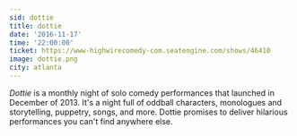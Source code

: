 ```yaml
---
sid: dottie
title: dottie
date: '2016-11-17'
time: '22:00:00'
ticket: https://www-highwirecomedy-com.seatengine.com/shows/46410
image: dottie.png
city: atlanta
---
```

*Dottie* is a monthly night of solo comedy performances that launched in December of 2013. It's a night full of oddball characters, monologues and storytelling, puppetry, songs, and more. Dottie promises to deliver hilarious performances you can't find anywhere else.
